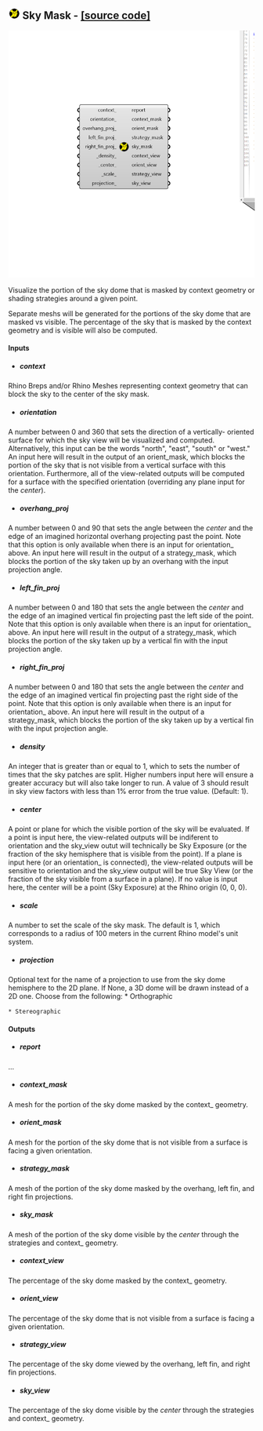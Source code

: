 ## ![](../../images/icons/Sky_Mask.png) Sky Mask - [[source code]](https://github.com/ladybug-tools/ladybug-grasshopper/blob/master/ladybug_grasshopper/src//LB%20Sky%20Mask.py)

![](../../images/components/Sky_Mask.png)

Visualize the portion of the sky dome that is masked by context geometry or shading
 strategies around a given point.
 

Separate meshs will be generated for the portions of the sky dome that are masked
 vs visible. The percentage of the sky that is masked by the context geometry and
 is visible will also be computed.
 



#### Inputs
* ##### context 
Rhino Breps and/or Rhino Meshes representing context geometry that
 can block the sky to the center of the sky mask. 
* ##### orientation 
A number between 0 and 360 that sets the direction of a vertically-
 oriented surface for which the sky view will be visualized and
 computed. Alternatively, this input can be the words "north",
 "east", "south" or "west." An input here will result in the output
 of an orient_mask, which blocks the portion of the sky that is not
 visible from a vertical surface with this orientation. Furthermore,
 all of the view-related outputs will be computed for a surface with
 the specified orientation (overriding any plane input for the _center_). 
* ##### overhang_proj 
A number between 0 and 90 that sets the angle between the _center_
 and the edge of an imagined horizontal overhang projecting past
 the point. Note that this option is only available when there is
 an input for orientation_ above. An input here will result in the
 output of a strategy_mask, which blocks the portion of the sky
 taken up by an overhang with the input projection angle. 
* ##### left_fin_proj 
A number between 0 and 180 that sets the angle between the _center_
 and the edge of an imagined vertical fin projecting past the left
 side of the point. Note that this option is only available when
 there is an input for orientation_ above. An input here will result
 in the output of a strategy_mask, which blocks the portion of the
 sky taken up by a vertical fin with the input projection angle. 
* ##### right_fin_proj 
A number between 0 and 180 that sets the angle between the _center_
 and the edge of an imagined vertical fin projecting past the right
 side of the point. Note that this option is only available when
 there is an input for orientation_ above. An input here will result
 in the output of a strategy_mask, which blocks the portion of the
 sky taken up by a vertical fin with the input projection angle. 
* ##### density 
An integer that is greater than or equal to 1, which to sets the
 number of times that the sky patches are split. Higher numbers
 input here will ensure a greater accuracy but will also take
 longer to run. A value of 3 should result in sky view factors
 with less than 1% error from the true value. (Default: 1). 
* ##### center 
A point or plane for which the visible portion of the sky will
 be evaluated. If a point is input here, the view-related outputs
 will be indiferent to orientation and the sky_view outut will
 technically be Sky Exposure (or the fraction of the sky hemisphere
 that is visible from the point). If a plane is input here (or an
 orientation_ is connected), the view-related outputs will be
 sensitive to orientation and the sky_view output will be true
 Sky View (or the fraction of the sky visible from a surface in
 a plane). If no value is input here, the center will be a point
 (Sky Exposure) at the Rhino origin (0, 0, 0). 
* ##### scale 
A number to set the scale of the sky mask. The default is 1,
 which corresponds to a radius of 100 meters in the current Rhino
 model's unit system. 
* ##### projection 
Optional text for the name of a projection to use from the sky
 dome hemisphere to the 2D plane. If None, a 3D dome will be drawn
 instead of a 2D one. Choose from the following:
     * Orthographic

    * Stereographic


#### Outputs
* ##### report
...
* ##### context_mask
A mesh for the portion of the sky dome masked by the context_
 geometry.
* ##### orient_mask
A mesh for the portion of the sky dome that is not visible from
 a surface is facing a given orientation.
* ##### strategy_mask
A mesh of the portion of the sky dome masked by the overhang,
 left fin, and right fin projections.
* ##### sky_mask
A mesh of the portion of the sky dome visible by the _center_
 through the strategies and context_ geometry.
* ##### context_view
The percentage of the sky dome masked by the context_ geometry.
* ##### orient_view
The percentage of the sky dome that is not visible from a
 surface is facing a given orientation.
* ##### strategy_view
The percentage of the sky dome viewed by the overhang, left
 fin, and right fin projections.
* ##### sky_view
The percentage of the sky dome visible by the _center_ through
 the strategies and context_ geometry.